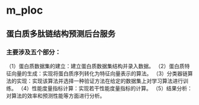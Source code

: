 # m_ploc
## 蛋白质多肽链结构预测后台服务
### 主要涉及五个部分：
（1）蛋白质数据集的建立：建立蛋白质数据集结构并录入数据。
（2）蛋白质特征向量的生成：实现将蛋白质序列转化为特征向量表示的算法。
（3）分类器链算法的实现：实现该算法并选择一种验证方法在给定的数据集上对学习算法进行训练。
（4）性能度量指标计算：实现若干性能度量指标的计算。
（5）结果分析：对算法的效率和预测性能等方面进行分析。
